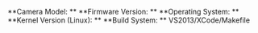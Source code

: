 **Camera Model: **
**Firmware Version: ** 
**Operating System: **
**Kernel Version (Linux): **
**Build System: ** VS2013/XCode/Makefile